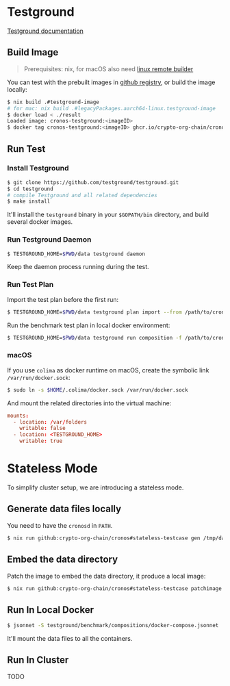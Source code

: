 # Testground

[Testground documentation](https://docs.testground.ai/)

## Build Image

>  Prerequisites: nix, for macOS also need [linux remote builder](https://nix.dev/manual/nix/2.22/advanced-topics/distributed-builds.html)

You can test with the prebuilt images in [github registry](https://github.com/crypto-org-chain/cronos/pkgs/container/cronos-testground), or build the image locally:

```bash
$ nix build .#testground-image
# for mac: nix build .#legacyPackages.aarch64-linux.testground-image
$ docker load < ./result
Loaded image: cronos-testground:<imageID>
$ docker tag cronos-testground:<imageID> ghcr.io/crypto-org-chain/cronos-testground:latest
```

## Run Test

### Install Testground

```bash
$ git clone https://github.com/testground/testground.git
$ cd testground
# compile Testground and all related dependencies
$ make install
```

It'll install the `testground` binary in your `$GOPATH/bin` directory, and build several docker images.

### Run Testground Daemon

```bash
$ TESTGROUND_HOME=$PWD/data testground daemon
```

Keep the daemon process running during the test.

### Run Test Plan

Import the test plan before the first run:

```bash
$ TESTGROUND_HOME=$PWD/data testground plan import --from /path/to/cronos/testground/benchmark
```

Run the benchmark test plan in local docker environment:

```bash
$ TESTGROUND_HOME=$PWD/data testground run composition -f /path/to/cronos/testground/benchmark/compositions/local.toml --wait
```

### macOS

If you use `colima` as docker runtime on macOS, create the symbolic link `/var/run/docker.sock`:

```bash
$ sudo ln -s $HOME/.colima/docker.sock /var/run/docker.sock
```

And mount the related directories into the virtual machine:

```toml
mounts:
  - location: /var/folders
    writable: false
  - location: <TESTGROUND_HOME>
    writable: true
```



# Stateless Mode

To simplify cluster setup, we are introducing a stateless mode.

## Generate data files locally

You need to have the `cronosd` in `PATH`.

```bash
$ nix run github:crypto-org-chain/cronos#stateless-testcase gen /tmp/data/out 3 7
```

## Embed the data directory

Patch the image to embed the data directory, it produce a local image:

```bash
$ nix run github:crypto-org-chain/cronos#stateless-testcase patchimage cronos-testground:latest /tmp/data/out
```

## Run In Local Docker

```bash
$ jsonnet -S testground/benchmark/compositions/docker-compose.jsonnet | docker-compose -f /dev/stdin up
```

It'll mount the data files to all the containers.

## Run In Cluster

TODO
